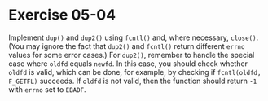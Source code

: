 # Exercise 05-04

Implement `dup()` and `dup2()` using `fcntl()` and, where necessary, `close()`.
(You may ignore the fact that `dup2()` and `fcntl()` return different `errno`
values for some error cases.) For `dup2()`, remember to handle the special case
where `oldfd` equals `newfd`. In this case, you should check whether `oldfd`
is valid, which can be done, for example, by checking if `fcntl(oldfd, F_GETFL)`
succeeds. If `oldfd` is not valid, then the function should return `-1` with
`errno` set to `EBADF`.
